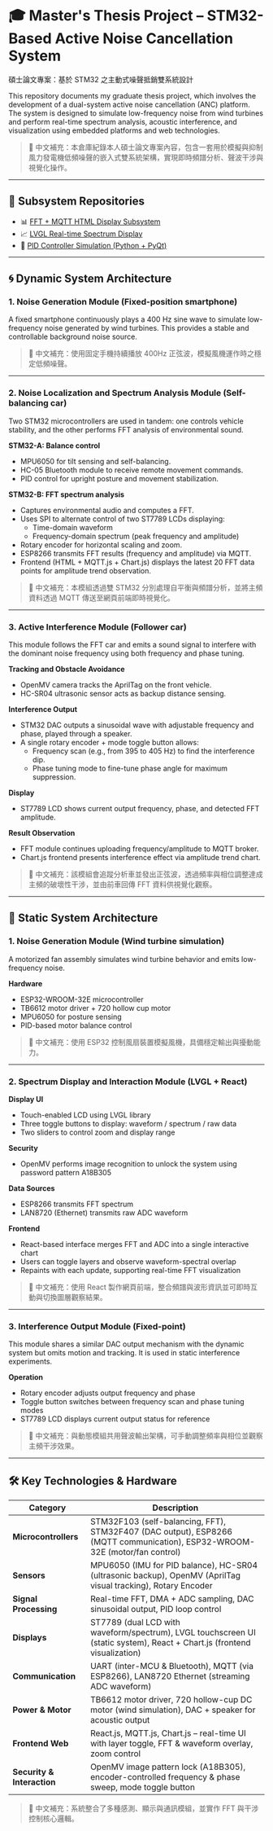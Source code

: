 # 🎓 Master's Thesis Project – STM32-Based Active Noise Cancellation System  
碩士論文專案：基於 STM32 之主動式噪聲抵銷雙系統設計

This repository documents my graduate thesis project, which involves the development of a dual-system active noise cancellation (ANC) platform. The system is designed to simulate low-frequency noise from wind turbines and perform real-time spectrum analysis, acoustic interference, and visualization using embedded platforms and web technologies.

> 📌 中文補充：本倉庫紀錄本人碩士論文專案內容，包含一套用於模擬與抑制風力發電機低頻噪聲的嵌入式雙系統架構，實現即時頻譜分析、聲波干涉與視覺化操作。

---

## 🔗 Subsystem Repositories

- 📊 [FFT + MQTT HTML Display Subsystem](https://github.com/iceappletea/stm32f103-fft-display-mqtt-html)  
- 📈 [LVGL Real-time Spectrum Display](https://github.com/iceappletea/lvgl-fft-display)  
- 🔧 [PID Controller Simulation (Python + PyQt)](https://github.com/iceappletea/pid-simulator)

---

## 🌀 Dynamic System Architecture

### 1. Noise Generation Module (Fixed-position smartphone)
A fixed smartphone continuously plays a 400 Hz sine wave to simulate low-frequency noise generated by wind turbines. This provides a stable and controllable background noise source.

> 📌 中文補充：使用固定手機持續播放 400Hz 正弦波，模擬風機運作時之穩定低頻噪聲。

---

### 2. Noise Localization and Spectrum Analysis Module (Self-balancing car)
Two STM32 microcontrollers are used in tandem: one controls vehicle stability, and the other performs FFT analysis of environmental sound.

**STM32-A: Balance control**
- MPU6050 for tilt sensing and self-balancing.
- HC-05 Bluetooth module to receive remote movement commands.
- PID control for upright posture and movement stabilization.

**STM32-B: FFT spectrum analysis**
- Captures environmental audio and computes a FFT.
- Uses SPI to alternate control of two ST7789 LCDs displaying:
  - Time-domain waveform
  - Frequency-domain spectrum (peak frequency and amplitude)
- Rotary encoder for horizontal scaling and zoom.
- ESP8266 transmits FFT results (frequency and amplitude) via MQTT.
- Frontend (HTML + MQTT.js + Chart.js) displays the latest 20 FFT data points for amplitude trend observation.

> 📌 中文補充：本模組透過雙 STM32 分別處理自平衡與頻譜分析，並將主頻資料透過 MQTT 傳送至網頁前端即時視覺化。

---

### 3. Active Interference Module (Follower car)
This module follows the FFT car and emits a sound signal to interfere with the dominant noise frequency using both frequency and phase tuning.

**Tracking and Obstacle Avoidance**
- OpenMV camera tracks the AprilTag on the front vehicle.
- HC-SR04 ultrasonic sensor acts as backup distance sensing.

**Interference Output**
- STM32 DAC outputs a sinusoidal wave with adjustable frequency and phase, played through a speaker.
- A single rotary encoder + mode toggle button allows:
  - Frequency scan (e.g., from 395 to 405 Hz) to find the interference dip.
  - Phase tuning mode to fine-tune phase angle for maximum suppression.

**Display**
- ST7789 LCD shows current output frequency, phase, and detected FFT amplitude.

**Result Observation**
- FFT module continues uploading frequency/amplitude to MQTT broker.
- Chart.js frontend presents interference effect via amplitude trend chart.

> 📌 中文補充：該模組會追蹤分析車並發出正弦波，透過頻率與相位調整達成主頻的破壞性干涉，並由前車回傳 FFT 資料供視覺化觀察。

---

## 🧱 Static System Architecture

### 1. Noise Generation Module (Wind turbine simulation)
A motorized fan assembly simulates wind turbine behavior and emits low-frequency noise.

**Hardware**
- ESP32-WROOM-32E microcontroller
- TB6612 motor driver + 720 hollow cup motor
- MPU6050 for posture sensing
- PID-based motor balance control

> 📌 中文補充：使用 ESP32 控制風扇裝置模擬風機，具備穩定輸出與擾動能力。

---

### 2. Spectrum Display and Interaction Module (LVGL + React)
**Display UI**
- Touch-enabled LCD using LVGL library
- Three toggle buttons to display: waveform / spectrum / raw data
- Two sliders to control zoom and display range

**Security**
- OpenMV performs image recognition to unlock the system using password pattern A18B305

**Data Sources**
- ESP8266 transmits FFT spectrum
- LAN8720 (Ethernet) transmits raw ADC waveform

**Frontend**
- React-based interface merges FFT and ADC into a single interactive chart
- Users can toggle layers and observe waveform-spectral overlap
- Repaints with each update, supporting real-time FFT visualization

> 📌 中文補充：使用 React 製作網頁前端，整合頻譜與波形資訊並可即時互動與切換圖層觀察結果。

---

### 3. Interference Output Module (Fixed-point)
This module shares a similar DAC output mechanism with the dynamic system but omits motion and tracking. It is used in static interference experiments.

**Operation**
- Rotary encoder adjusts output frequency and phase
- Toggle button switches between frequency scan and phase tuning modes
- ST7789 LCD displays current output status for reference

> 📌 中文補充：與動態模組共用聲波輸出架構，可手動調整頻率與相位並觀察主頻干涉效果。

---

## 🛠️ Key Technologies & Hardware

| Category | Description |
|----------|-------------|
| **Microcontrollers** | STM32F103 (self-balancing, FFT), STM32F407 (DAC output), ESP8266 (MQTT communication), ESP32-WROOM-32E (motor/fan control) |
| **Sensors** | MPU6050 (IMU for PID balance), HC-SR04 (ultrasonic backup), OpenMV (AprilTag visual tracking), Rotary Encoder |
| **Signal Processing** | Real-time FFT, DMA + ADC sampling, DAC sinusoidal output, PID loop control |
| **Displays** | ST7789 (dual LCD with waveform/spectrum), LVGL touchscreen UI (static system), React + Chart.js (frontend visualization) |
| **Communication** | UART (inter-MCU & Bluetooth), MQTT (via ESP8266), LAN8720 Ethernet (streaming ADC waveform) |
| **Power & Motor** | TB6612 motor driver, 720 hollow-cup DC motor (wind simulation), DAC + speaker for acoustic output |
| **Frontend Web** | React.js, MQTT.js, Chart.js – real-time UI with layer toggle, FFT & waveform overlay, zoom control |
| **Security & Interaction** | OpenMV image pattern lock (A18B305), encoder-controlled frequency & phase sweep, mode toggle button |

> 📌 中文補充：系統整合了多種感測、顯示與通訊模組，並實作 FFT 與干涉控制核心邏輯。

